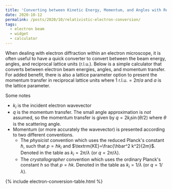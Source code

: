 ```yaml
---
title: 'Converting between Kinetic Energy, Momentum, and Angles with Relativistic Electrons'
date: 2020-10-12
permalink: /posts/2020/10/relativistic-electron-conversion/
tags:
  - electron beam 
  - widget
  - calculator
---
```


When dealing with electron diffraction within an electron microscope, it is often useful to have a quick converter to convert between the beam energy, angles, and reciprocal lattice units (r.l.u.). Below is a simple calculator that converts between electron beam energies, angles, and momentum transfer. For added benefit, there is also a lattice parameter option to present the momentum transfer in reciprocal lattice units where $1\textrm{ r.l.u.} = 2\pi/a$ and $a$ is the lattice parameter.

Some notes
- $k_i$ is the incident electron wavevector 
- $q$ is the momentum transfer. The small angle approximation is *not* assumed, so the momentum transfer is given by $q = 2k_i \sin(\theta/2)$ where $\theta$ is the scattering angle. 
- Momentum (or more accurately the wavevector) is presented according to two different conventions. 
    * The *physicist* convention which uses the reduced Planck's constant $\hbar$, such that $p=\hbar k_i$ and $\textrm{KE}=\frac{\hbar^2 k^2}{2m}$. Denoted in the table as $k_i = 2\pi/\lambda$ (or $q = 2\pi/\lambda$). 
    * The *crystallographer* convention which uses the ordinary Planck's constant $h$ so that $p=h k$. Denoted in the table as $k_i = 1/\lambda$ (or $q = 1/\lambda$).

{% include electron-conversion-table.html %} 